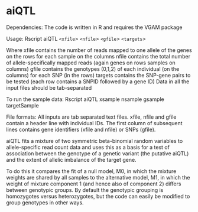 # aiQTL

Dependencies:
The code is written in R and requires the VGAM package

Usage: 
Rscript aiQTL `<xfile`> `<nfile`> `<gfile`> `<targets`>

Where xfile contains the number of reads mapped to one allele of the genes on the rows for each sample on the columns nfile contains the total number of allele-specifically mapped reads (again genes on rows samples on columns) gfile contains the genotypes (0,1,2) of each individual (on the columns) for each SNP (in the rows) targets contains the SNP-gene pairs to be tested (each row contains a SNPID followed by a gene ID) Data in all the input files should be tab-separated

To run the sample data:
Rscript aiQTL xsample nsample gsample targetSample

File formats:
All inputs are tab separated text files. xfile, nfile and gfile contain a header line with individual IDs. The first column of subsequent lines contains gene identifiers (xfile and nfile) or SNPs (gfile).

aiQTL fits a mixture of two symmetric beta-binomial random variables to allele-specific read count data and uses this as a basis for a test of association between the genotype of a genetic variant (the putative aiQTL) and the extent of allelic imbalance of the target gene.

To do this it compares the fit of a null model, M0, in which the mixture weights are shared by all samples to the alternative model, M1, in which the weight of mixture component 1 (and hence also of component 2) differs between genotypic groups. By default the genotypic grouping is homozygotes versus heterozygotes, but the code can easily be modified to group genotypes in other ways.
